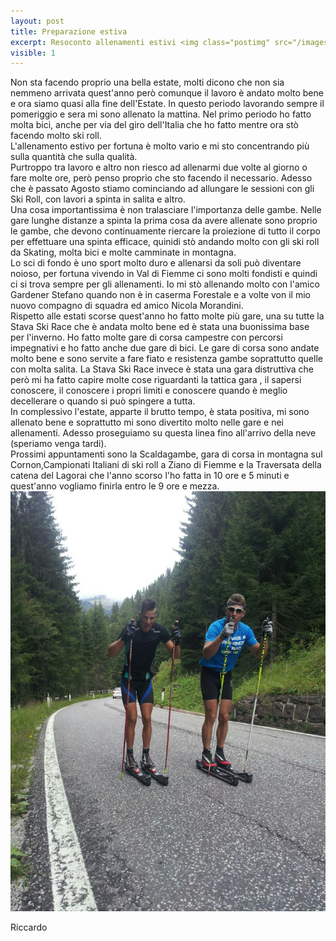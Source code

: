 ```yaml
---
layout: post
title: Preparazione estiva  
excerpt: Resoconto allenamenti estivi <img class="postimg" src="/images/summer2014/nicolaEstate2014.jpg">
visible: 1
---
```

Non sta facendo proprio una bella estate, molti dicono che non sia nemmeno arrivata quest'anno però comunque il lavoro è andato molto bene e ora siamo quasi alla fine dell'Estate.
In questo periodo lavorando sempre il pomeriggio e sera mi sono allenato la mattina. 
Nel primo periodo ho fatto molta bici, anche per via del giro dell'Italia che ho fatto mentre ora stò facendo molto ski roll.<br>
L'allenamento estivo per fortuna è molto vario e mi sto concentrando più sulla quantità che sulla qualità. <br>
Purtroppo tra lavoro e altro non riesco ad allenarmi due volte al giorno o fare molte ore, però penso proprio che sto facendo il necessario. Adesso che è passato Agosto stiamo cominciando ad allungare le sessioni con gli Ski Roll, con lavori a spinta in salita e altro.<br>
Una cosa importantissima è non tralasciare l'importanza delle gambe. Nelle gare lunghe distanze a spinta la prima cosa da avere allenate sono proprio le gambe, che devono continuamente riercare la proiezione di tutto il corpo per effettuare una spinta efficace, quinidi stò andando molto con gli ski roll da Skating, molta bici e molte camminate in montagna.<br>
Lo sci di fondo è uno sport molto duro e allenarsi da soli può diventare noioso, per fortuna vivendo in Val di Fiemme ci sono molti fondisti e quindi ci si trova sempre per gli allenamenti.
Io mi stò allenando molto con l'amico Gardener Stefano quando non è in caserma Forestale e a volte von il mio nuovo compagno di squadra ed amico Nicola Morandini.<br>
Rispetto alle estati scorse quest'anno ho fatto molte più gare, una su tutte la Stava Ski Race che è andata molto bene ed è stata una buonissima base per l'inverno.
Ho fatto molte gare di corsa campestre con percorsi impegnativi e ho fatto anche due gare di bici. Le gare di corsa sono andate molto bene e sono servite a fare fiato e resistenza gambe soprattutto quelle con molta salita. La Stava Ski Race invece è stata una gara distruttiva che però mi ha fatto capire molte cose riguardanti la tattica gara , il sapersi conoscere, il conoscere i propri limiti e conoscere quando è meglio decellerare o quando si può spingere a tutta.<br>
In complessivo l'estate, apparte il brutto tempo, è stata positiva, mi sono allenato bene e soprattutto mi sono divertito molto nelle gare e nei allenamenti.
Adesso proseguiamo su questa linea fino all'arrivo della neve (speriamo venga tardi).<br>
Prossimi appuntamenti sono la Scaldagambe, gara di corsa in montagna sul Cornon,Campionati Italiani di ski roll a Ziano di Fiemme e la Traversata della catena del Lagorai che l'anno scorso l'ho fatta in 10 ore e 5 minuti e quest'anno vogliamo finirla entro le 9 ore e mezza.<br>
<a href="/images/summer2014/nicolaEstate2014.jpg"><img class="postimg" src="/images/summer2014/nicolaEstate2014.jpg"></a>

Riccardo 
